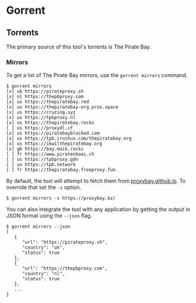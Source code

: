 
# Gorrent


## Torrents

The primary source of this tool's torrents is The Pirate Bay.

### Mirrors

To get a list of The Pirate Bay mirrors, use the `gorrent mirrors` command.

```shell
$ gorrent mirrors
[x] uk https://pirateproxy.sh
[x] nl https://thepbproxy.com
[x] us https://thepiratebay.red
[x] us https://thepiratebay-org.prox.space
[x] us https://cruzing.xyz
[x] us https://tpbproxy.nl
[x] us https://thepiratebay.rocks
[ ] us https://proxydl.cf
[x] us https://piratebayblocked.com
[x] us https://tpb.crushus.com/thepiratebay.org
[x] us https://ikwilthepiratebay.org
[x] gb https://bay.maik.rocks
[ ] fr https://www.piratenbaai.ch
[ ] us https://tpbproxy.gdn
[ ] us https://tpb.network
[ ] fr https://thepiratebay.freeproxy.fun
```

By default, the tool will attempt to fetch them from [proxybay.github.io](https://proxybay.github.io). To override that set the `-s` option.

```shell
$ gorrent mirrors -s https://proxybay.bz/
```

You can also integrate the tool with any application by getting the output in JSON format using the `--json` flag.

```shell
$ gorrent mirrors --json
[
   {
      "url": "https://pirateproxy.sh",
      "country": "uk",
      "status": true
   },
   {
      "url": "https://thepbproxy.com",
      "country": "nl",
      "status": true
   },
   ...
}
```